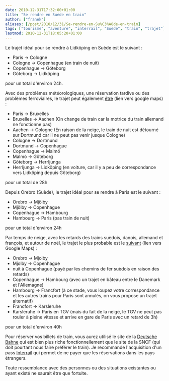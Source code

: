 ```yaml
---
date: 2010-12-31T17:32:00+01:00
title: "Se rendre en Suède en train"
author: ["franek"]
aliases: [/post/2010/12/31/Se-rendre-en-Su%C3%A8de-en-train]
tags: ["tourisme", "aventure", "interrail", "Suède", "train", "trajet"]
lastmod: 2010-12-31T18:05:20+01:00
---
```

Le trajet idéal pour se rendre à Lidköping en Suède est le suivant :

- Paris -&gt; Cologne
- Cologne -&gt; Copenhague (en train de nuit)
- Copenhague -&gt; Göteborg
- Gôteborg -&gt; Lidköping

pour un total d'environ 24h.

Avec des problèmes météorologiques, une réservation tardive ou des problèmes ferroviaires, le trajet peut également [être](http://tinyurl.com/trajet-suede) (lien vers google maps) :

- Paris -&gt; Bruxelles
- Bruxelles -&gt; Aachen (On change de train car la motrice du train allemand ne fonctionne pas)
- Aachen -&gt; Cologne (En raison de la neige, le train de nuit est détourné sur Dortmund car il ne peut pas venir jusque Cologne)
- Cologne -&gt; Dortmund
- Dortmund -&gt; Copenhague
- Copenhague -&gt; Malmö
- Malmö -&gt; Göteborg
- Gôteborg -&gt; Herrljunga
- Herrljunga -&gt; Lidköping (en voiture, car il y a peu de correspondance vers Lidköping depuis Göteborg)

pour un total de 28h

Depuis Orebro (Suède), le trajet idéal pour se rendre à Paris est le suivant :

- Orebro -&gt; Mjölby
- Mjölby -&gt; Copenhague
- Copenhague -&gt; Hambourg
- Hambourg -&gt; Paris (pas train de nuit)

pour un total d'environ 24h

Par temps de neige, avec les retards des trains suèdois, danois, allemand et françois, et autour de noël, le trajet le plus probable est le [suivant](http://maps.google.fr/maps?f=d&source=s_d&saddr=Danshyttan,+Lindesberg,+Sverige&daddr=orebro,+Su%C3%A8de+to:Mj%C3%B6lby,+Su%C3%A8de+to:Copenhague,+Danemark+to:Hambourg,+Allemagne+to:Francfort+to:Karlsruhe,+Allemagne+to:paris&hl=fr&geocode=FaGpjwMdtaDlACl7A_ZJs1JcRjE3mHnWuznjnw%3BFRtyiAMddAzoACk5_0oUfwFcRjE-yRjQurDjzw%3BFaoBegMd3srmACltRc0WQmJZRjGYAPZLMDwdNw%3BFVvQUQMdhgDAACkjPYBcPFNSRjG4Z5Tm3X7dBA%3BFZcqMQMdl3WYACm5Exh-g2GxRzGgOtZ78j0mBA%3BFRik_AIdOnSEACnFlnBHbwm9RzEAxrApUEMiBA%3BFdXN6wIdLDuAACkJeOCiSAaXRzF_7rdMc1X8tg%3BFVt-6QIdi98jACkPt-IGH27mRzFglIxow4ILBA&mra=ls&sll=59.735638,15.082855&sspn=0.072327,0.338173&ie=UTF8&ll=55.776573,12.392578&spn=10.347288,43.286133&z=5) (lien vers Google Maps) :

- Orebro -&gt; Mjolby
- Mjolby -&gt; Copenhague
- nuit à Copenhague (payé par les chemins de fer suèdois en raison des retards)
- Copenhague -&gt; Hambourg (avec un trajet en bâteau entre le Danemark et l'Allemagne)
- Hambourg -&gt; Francfort (à ce stade, vous loupez votre correspondance et les autres trains pour Paris sont annulés, on vous propose un trajet alternatif)
- Francfort -&gt; Karsleruhe
- Karsleruhe -&gt; Paris en TGV (mais du fait de la neige, le TGV ne peut pas rouler à pleine vitesse et arrive en gare de Paris avec un retard de 3h)

pour un total d'environ 40h

Pour réserver vos billets de train, vous aurez utilisé le site de la [Deutsche Bahne](http://www.bahn.de/i/view/FRA/fr/index.shtml) qui est bien plus riche fonctionnellement que le site de la SNCF (qui doit pourtant nous faire préférer le train). Je recommande l'acquisition d'un pass [Interrail](http://francais.interrailnet.com/enfr/interrail-passes) qui permet de ne payer que les réservations dans les pays étrangers.

Toute ressemblance avec des personnes ou des situations existantes ou ayant existé ne saurait être que fortuite.
